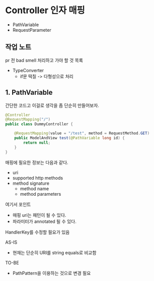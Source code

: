 # Controller 인자 매핑

- PathVariable
- RequestParameter

## 작업 노트

pr 전 bad smell 처리하고 가야 할 것 목록

- TypeConverter
    - if문 떡칠 -> 다형성으로 처리


## 1. PathVariable

간단한 코드고 이걸로 생각을 좀 단순히 만들어보자.    

```java
@Controller
@RequestMapping("/")
public class DummyController {

    @RequestMapping(value = "/test", method = RequestMethod.GET)
    public ModelAndView test(@PathVariable long id) {
        return null;
    }
}
```

매핑에 필요한 정보는 다음과 같다.  

- uri
- supported http methods
- method signature
    - method name
    - method parameters

여기서 포인트

- 매핑 uri는 패턴이 될 수 있다.  
- 파라미터가 annotated 될 수 있다.  

HandlerKey를 수정할 필요가 있음

AS-IS

* 현재는 단순히 URI를 string equals로 비교함

TO-BE

* PathPattern을 이용하는 것으로 변경 필요
